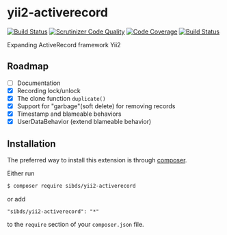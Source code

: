 # yii2-activerecord

[![Build Status](https://travis-ci.org/sibds/yii2-activerecord.svg?branch=master)](https://travis-ci.org/sibds/yii2-activerecord)
[![Scrutinizer Code Quality](https://scrutinizer-ci.com/g/sibds/yii2-activerecord/badges/quality-score.png?b=master)](https://scrutinizer-ci.com/g/sibds/yii2-activerecord/?branch=master)
[![Code Coverage](https://scrutinizer-ci.com/g/sibds/yii2-activerecord/badges/coverage.png?b=master)](https://scrutinizer-ci.com/g/sibds/yii2-activerecord/?branch=master)
[![Build Status](https://scrutinizer-ci.com/g/sibds/yii2-activerecord/badges/build.png?b=master)](https://scrutinizer-ci.com/g/sibds/yii2-activerecord/build-status/master)

Expanding ActiveRecord framework Yii2

## Roadmap

- [ ] Documentation
- [x] Recording lock/unlock
- [x] The clone function `duplicate()`
- [x] Support for "garbage"(soft delete) for removing records
- [x] Timestamp and blameable behaviors
- [x] UserDataBehavior (extend blameable behavior)

## Installation

The preferred way to install this extension is through [composer](http://getcomposer.org/download/).

Either run

```bash
$ composer require sibds/yii2-activerecord
```

or add

```
"sibds/yii2-activerecord": "*"
```

to the `require` section of your `composer.json` file.
